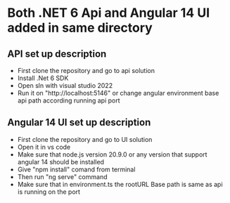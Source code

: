 # Both .NET 6 Api and Angular 14 UI added in same directory

## API set up description

* First clone the repository and go to api solution
* Install .Net 6 SDK
* Open sln with visual studio 2022
* Run it on "http://localhost:5146" or change angular environment base api path according running api port


## Angular 14 UI set up description

* First clone the repository and go to UI solution
* Open it in vs code
* Make sure that node.js version 20.9.0 or any version that support angular 14 should be installed
* Give "npm install" comand from terminal
* Then run "ng serve" command
* Make sure that in environment.ts the rootURL Base path is same as api is running on the port
